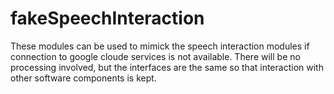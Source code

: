 # fakeSpeechInteraction

These modules can be used to mimick the speech interaction modules if connection to google cloude services is not available. There will be no processing involved, but the interfaces are the same so that interaction with other software components is kept.